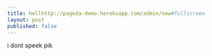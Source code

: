 ```yaml
---
title: hellhttp://pagoda-demo.herokuapp.com/admin/new#fullscreen
layout: post
published: false
---
```

i dont speek pik